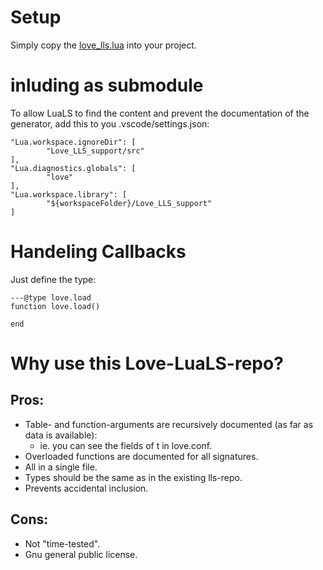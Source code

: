 # Setup
Simply copy the [love_lls.lua](love_lls.lua) into your project.

# inluding as submodule
To allow LuaLS to find the content and prevent the documentation of the generator, add this to you .vscode/settings.json:
```
"Lua.workspace.ignoreDir": [
        "Love_LLS_support/src"
],
"Lua.diagnostics.globals": [
        "love"
],
"Lua.workspace.library": [
        "${workspaceFolder}/Love_LLS_support"
]
```

# Handeling Callbacks
Just define the type:
```
---@type love.load
function love.load()

end
```

# Why use this Love-LuaLS-repo?

## Pros:
- Table- and function-arguments are recursively documented (as far as data is available):
    - ie. you can see the fields of t in love.conf.
- Overloaded functions are documented for all signatures.
- All in a single file.
- Types should be the same as in the existing lls-repo.
- Prevents accidental inclusion.

## Cons:
- Not "time-tested".
- Gnu general public license. 
